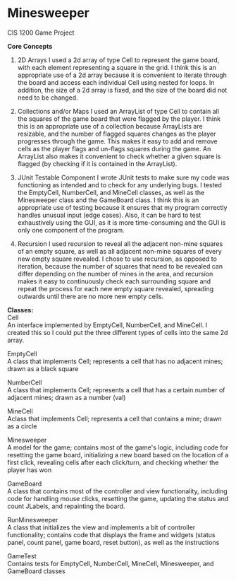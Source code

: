 # Minesweeper
CIS 1200 Game Project

**Core Concepts**
  1. 2D Arrays
     I used a 2d array of type Cell to represent the game board, with each element representing a square in the grid. I think this is an
     appropriate use of a 2d array because it is convenient to iterate through the board and access each individual Cell using nested for
     loops. In addition, the size of a 2d array is fixed, and the size of the board did not need to be changed.

  3. Collections and/or Maps
     I used an ArrayList of type Cell to contain all the squares of the game board that were flagged by the player. I think this is an
     appropriate use of a collection because ArrayLists are resizable, and the number of flagged squares changes as the player progresses
     through the game. This makes it easy to add and remove cells as the player flags and un-flags squares during the game. An ArrayList
     also makes it convenient to check whether a given square is flagged (by checking if it is contained in the ArrayList).

  5. JUnit Testable Component
     I wrote JUnit tests to make sure my code was functioning as intended and to check for any underlying bugs. I tested the EmptyCell,
     NumberCell, and MineCell classes, as well as the Minesweeper class and the GameBoard class. I think this is an appropriate use of
     testing because it ensures that my program correctly handles unusual input (edge cases). Also, it can be hard to test exhaustively
     using the GUI, as it is more time-consuming and the GUI is only one component of the program.

  7. Recursion
     I used recursion to reveal all the adjacent non-mine squares of an empty square, as well as all adjacent non-mine squares of every new
     empty square revealed. I chose to use recursion, as opposed to iteration, because the number of squares that need to be revealed can
     differ depending on the number of mines in the area, and recursion makes it easy to continuously check each surrounding square and
     repeat the process for each new empty square revealed, spreading outwards until there are no more new empty cells.

**Classes:**\
Cell\
An interface implemented by EmptyCell, NumberCell, and MineCell. I created this so I could put the three different types of cells into the 
same 2d array.

EmptyCell\
A class that implements Cell; represents a cell that has no adjacent mines; drawn as a black square

NumberCell\
A class that implements Cell; represents a cell that has a certain number of adjacent mines; drawn as a number (val)

MineCell\
Aclass that implements Cell; represents a cell that contains a mine; drawn as a circle

Minesweeper\
A model for the game; contains most of the game's logic, including code for resetting the game board, initializing a new board based on the 
location of a first click, revealing cells after each click/turn, and checking whether the player has won

GameBoard\
A class that contains most of the controller and view functionality, including code for handling mouse clicks, resetting the game, updating the status and count JLabels, and repainting the board.

RunMinesweeper\
A class that initializes the view and implements a bit of controller functionality; contains code that displays the frame and widgets (status panel, count panel, game board, reset button), as well as the instructions

GameTest\
Contains tests for EmptyCell, NumberCell, MineCell, Minesweeper, and GameBoard classes
